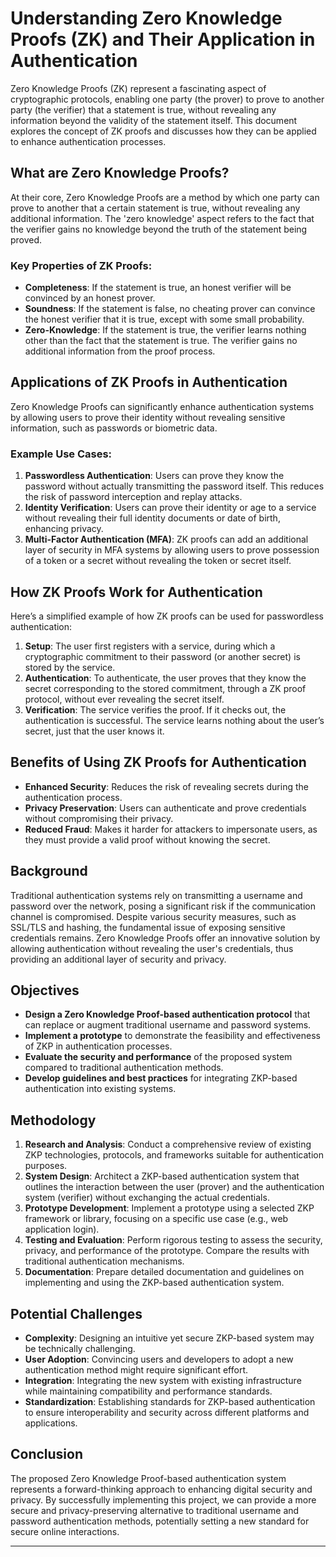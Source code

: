# Understanding Zero Knowledge Proofs (ZK) and Their Application in Authentication

Zero Knowledge Proofs (ZK) represent a fascinating aspect of cryptographic protocols, enabling one party (the prover) to prove to another party (the verifier) that a statement is true, without revealing any information beyond the validity of the statement itself. This document explores the concept of ZK proofs and discusses how they can be applied to enhance authentication processes.

## What are Zero Knowledge Proofs?

At their core, Zero Knowledge Proofs are a method by which one party can prove to another that a certain statement is true, without revealing any additional information. The 'zero knowledge' aspect refers to the fact that the verifier gains no knowledge beyond the truth of the statement being proved.

### Key Properties of ZK Proofs:

- **Completeness**: If the statement is true, an honest verifier will be convinced by an honest prover.
- **Soundness**: If the statement is false, no cheating prover can convince the honest verifier that it is true, except with some small probability.
- **Zero-Knowledge**: If the statement is true, the verifier learns nothing other than the fact that the statement is true. The verifier gains no additional information from the proof process.

## Applications of ZK Proofs in Authentication

Zero Knowledge Proofs can significantly enhance authentication systems by allowing users to prove their identity without revealing sensitive information, such as passwords or biometric data.

### Example Use Cases:

1. **Passwordless Authentication**: Users can prove they know the password without actually transmitting the password itself. This reduces the risk of password interception and replay attacks.
2. **Identity Verification**: Users can prove their identity or age to a service without revealing their full identity documents or date of birth, enhancing privacy.
3. **Multi-Factor Authentication (MFA)**: ZK proofs can add an additional layer of security in MFA systems by allowing users to prove possession of a token or a secret without revealing the token or secret itself.

## How ZK Proofs Work for Authentication

Here’s a simplified example of how ZK proofs can be used for passwordless authentication:

1. **Setup**: The user first registers with a service, during which a cryptographic commitment to their password (or another secret) is stored by the service.
2. **Authentication**: To authenticate, the user proves that they know the secret corresponding to the stored commitment, through a ZK proof protocol, without ever revealing the secret itself.
3. **Verification**: The service verifies the proof. If it checks out, the authentication is successful. The service learns nothing about the user’s secret, just that the user knows it.

## Benefits of Using ZK Proofs for Authentication

- **Enhanced Security**: Reduces the risk of revealing secrets during the authentication process.
- **Privacy Preservation**: Users can authenticate and prove credentials without compromising their privacy.
- **Reduced Fraud**: Makes it harder for attackers to impersonate users, as they must provide a valid proof without knowing the secret.

## Background

Traditional authentication systems rely on transmitting a username and password over the network, posing a significant risk if the communication channel is compromised. Despite various security measures, such as SSL/TLS and hashing, the fundamental issue of exposing sensitive credentials remains. Zero Knowledge Proofs offer an innovative solution by allowing authentication without revealing the user's credentials, thus providing an additional layer of security and privacy.

## Objectives

- **Design a Zero Knowledge Proof-based authentication protocol** that can replace or augment traditional username and password systems.
- **Implement a prototype** to demonstrate the feasibility and effectiveness of ZKP in authentication processes.
- **Evaluate the security and performance** of the proposed system compared to traditional authentication methods.
- **Develop guidelines and best practices** for integrating ZKP-based authentication into existing systems.

## Methodology

1. **Research and Analysis**: Conduct a comprehensive review of existing ZKP technologies, protocols, and frameworks suitable for authentication purposes.
2. **System Design**: Architect a ZKP-based authentication system that outlines the interaction between the user (prover) and the authentication system (verifier) without exchanging the actual credentials.
3. **Prototype Development**: Implement a prototype using a selected ZKP framework or library, focusing on a specific use case (e.g., web application login).
4. **Testing and Evaluation**: Perform rigorous testing to assess the security, privacy, and performance of the prototype. Compare the results with traditional authentication mechanisms.
5. **Documentation**: Prepare detailed documentation and guidelines on implementing and using the ZKP-based authentication system.

## Potential Challenges

- **Complexity**: Designing an intuitive yet secure ZKP-based system may be technically challenging.
- **User Adoption**: Convincing users and developers to adopt a new authentication method might require significant effort.
- **Integration**: Integrating the new system with existing infrastructure while maintaining compatibility and performance standards.
- **Standardization**: Establishing standards for ZKP-based authentication to ensure interoperability and security across different platforms and applications.


## Conclusion

The proposed Zero Knowledge Proof-based authentication system represents a forward-thinking approach to enhancing digital security and privacy. By successfully implementing this project, we can provide a more secure and privacy-preserving alternative to traditional username and password authentication methods, potentially setting a new standard for secure online interactions.




---


